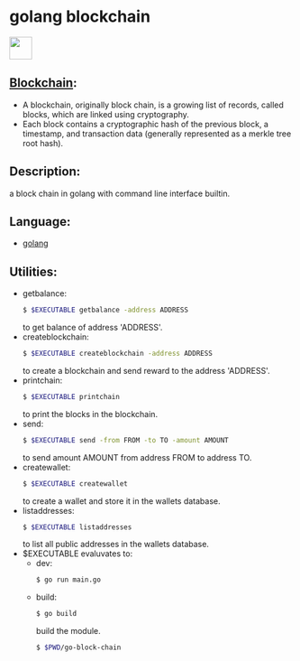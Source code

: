 # golang blockchain
[<img src="https://raw.githubusercontent.com/the-code-innovator/go-block-chain/master/images/mascot.png" width=40 height=40>](https://golang.org)

## [Blockchain](https://en.wikipedia.org/wiki/Blockchain):
* A blockchain, originally block chain, is a growing list of records, called blocks, which are linked using cryptography.
* Each block contains a cryptographic hash of the previous block, a timestamp, and transaction data (generally represented as a merkle tree root hash).

## Description:
a block chain in golang with command line interface builtin.

## Language:
* [golang](https://golang.org)

## Utilities:
* getbalance:
   ```bash
   $ $EXECUTABLE getbalance -address ADDRESS
   ```
   to get balance of address 'ADDRESS'.
* createblockchain:
   ```bash
   $ $EXECUTABLE createblockchain -address ADDRESS
   ```
   to create a blockchain and send reward to the address 'ADDRESS'.
* printchain:
   ```bash
   $ $EXECUTABLE printchain
   ```
   to print the blocks in the blockchain.
* send:
   ```bash
   $ $EXECUTABLE send -from FROM -to TO -amount AMOUNT
   ```
   to send amount AMOUNT from address FROM to address TO.
* createwallet:
   ```bash
   $ $EXECUTABLE createwallet
   ```
   to create a wallet and store it in the wallets database.
* listaddresses:
   ```bash
   $ $EXECUTABLE listaddresses
   ```
   to list all public addresses in the wallets database.
* $EXECUTABLE evaluvates to:
   - dev:
      ```bash
      $ go run main.go
      ```
   - build:
      ```bash
      $ go build
      ```
      build the module.
      ```bash
      $ $PWD/go-block-chain
      ```
